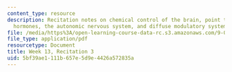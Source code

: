 ```yaml
---
content_type: resource
description: Recitation notes on chemical control of the brain, point to point systems,
  hormones, the autonomic nervous system, and diffuse modulatory systems.
file: /media/https%3A/open-learning-course-data-rc.s3.amazonaws.com/9-01-introduction-to-neuroscience-fall-2007/5bf39ae1111b657e5d9e4426a572835a_wk13_hand112807.pdf
file_type: application/pdf
resourcetype: Document
title: Week 13, Recitation 3
uid: 5bf39ae1-111b-657e-5d9e-4426a572835a
---
```

